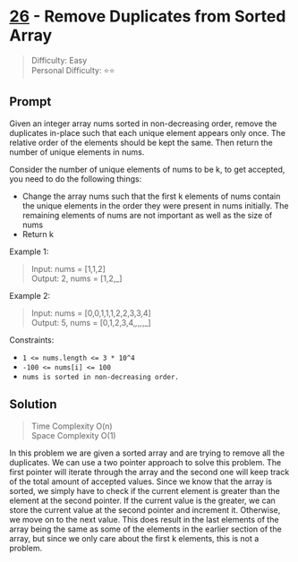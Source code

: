 # [26] - Remove Duplicates from Sorted Array

> Difficulty: Easy\
> Personal Difficulty: ⭐⭐

## Prompt

Given an integer array nums sorted in non-decreasing order, remove the
duplicates in-place such that each unique element appears only once. The
relative order of the elements should be kept the same. Then return the number
of unique elements in nums.

Consider the number of unique elements of nums to be k, to get accepted, you
need to do the following things:

- Change the array nums such that the first k elements of nums contain the
  unique elements in the order they were present in nums initially. The
  remaining elements of nums are not important as well as the size of nums
- Return k

Example 1:

> Input: nums = [1,1,2]\
> Output: 2, nums = [1,2,_]

Example 2:

> Input: nums = [0,0,1,1,1,2,2,3,3,4]\
> Output: 5, nums = [0,1,2,3,4,_,_,_,_,_]

Constraints:

- `1 <= nums.length <= 3 * 10^4`
- `-100 <= nums[i] <= 100`
- `nums is sorted in non-decreasing order.`

## Solution

> Time Complexity O(n)\
> Space Complexity O(1)

In this problem we are given a sorted array and are trying to remove all the
duplicates. We can use a two pointer approach to solve this problem. The first
pointer will iterate through the array and the second one will keep track of the
total amount of accepted values. Since we know that the array is sorted, we
simply have to check if the current element is greater than the element at the
second pointer. If the current value is the greater, we can store the current
value at the second pointer and increment it. Otherwise, we move on to the next
value. This does result in the last elements of the array being the same as some
of the elements in the earlier section of the array, but since we only care
about the first k elements, this is not a problem.

[26]: https://leetcode.com/problems/remove-duplicates-from-sorted-array
